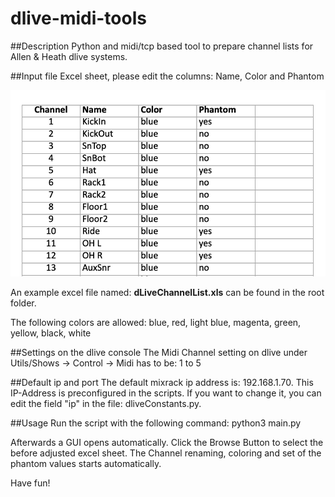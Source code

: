 # dlive-midi-tools
##Description
Python and midi/tcp based tool to prepare channel lists for Allen &amp; Heath dlive systems.

##Input file
Excel sheet, please edit the columns: Name, Color and Phantom

![Excel](excel.png)

An example excel file named: **dLiveChannelList.xls** can be found in the root folder. 

The following colors are allowed:
blue, red, light blue, magenta, green, yellow, black, white

##Settings on the dlive console
The Midi Channel setting on dlive under Utils/Shows -> Control -> Midi has to be: 1 to 5

##Default ip and port
The default mixrack ip address is: 192.168.1.70. This IP-Address is preconfigured in the scripts. If you want to change it, you can edit the field "ip" in the file: dliveConstants.py.   

##Usage
Run the script with the following command: python3 main.py 

Afterwards a GUI opens automatically. Click the Browse Button to select the before adjusted excel sheet. The Channel renaming, coloring and set of the phantom values starts automatically.

Have fun!

